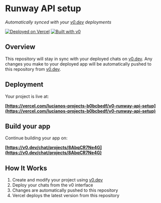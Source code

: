 # Runway API setup

*Automatically synced with your [v0.dev](https://v0.dev) deployments*

[![Deployed on Vercel](https://img.shields.io/badge/Deployed%20on-Vercel-black?style=for-the-badge&logo=vercel)](https://vercel.com/lucianos-projects-b0bcbedf/v0-runway-api-setup)
[![Built with v0](https://img.shields.io/badge/Built%20with-v0.dev-black?style=for-the-badge)](https://v0.dev/chat/projects/8AbqCR7Ne4G)

## Overview

This repository will stay in sync with your deployed chats on [v0.dev](https://v0.dev).
Any changes you make to your deployed app will be automatically pushed to this repository from [v0.dev](https://v0.dev).

## Deployment

Your project is live at:

**[https://vercel.com/lucianos-projects-b0bcbedf/v0-runway-api-setup](https://vercel.com/lucianos-projects-b0bcbedf/v0-runway-api-setup)**

## Build your app

Continue building your app on:

**[https://v0.dev/chat/projects/8AbqCR7Ne4G](https://v0.dev/chat/projects/8AbqCR7Ne4G)**

## How It Works

1. Create and modify your project using [v0.dev](https://v0.dev)
2. Deploy your chats from the v0 interface
3. Changes are automatically pushed to this repository
4. Vercel deploys the latest version from this repository